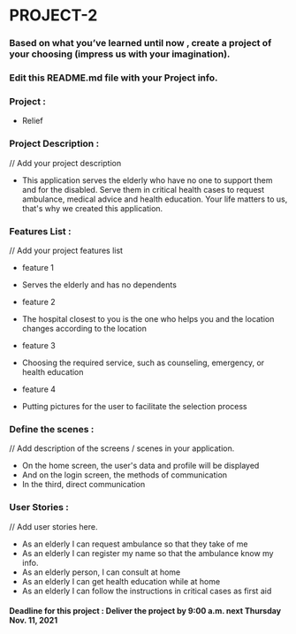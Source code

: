 # PROJECT-2

### Based on what you’ve learned until now , create a project of your choosing (impress us with your imagination).
### Edit this README.md file with your Project info.


### Project : 

+ Relief 

### Project Description :
// Add your project description

+ This application serves the elderly who have no one to support them and for the disabled. Serve them in critical health cases to request ambulance, medical advice and health education. Your life matters to us, that's why we created this application.

### Features List :
// Add your project features list
- feature 1 
+ Serves the elderly and has no dependents
- feature 2
+ The hospital closest to you is the one who helps you and the location changes according to the location
- feature 3
+ Choosing the required service, such as counseling, emergency, or health education
- feature 4
+ Putting pictures for the user to facilitate the selection process

### Define the scenes :
// Add description of the screens / scenes in your application.

+ On the home screen, the user's data and profile will be displayed
+ And on the login screen, the methods of communication
+ In the third, direct communication

### User Stories :
// Add user stories here. 
 
 + As an elderly I can request ambulance so that they take of me
 +  As an elderly I can register my name so that the ambulance know my info. 
 + As an elderly person, I can consult at home
 + As an elderly I can get health education while at home
 + As an elderly I can follow the instructions in critical cases as first aid

#### Deadline for this project :  Deliver the project by 9:00 a.m. next Thursday Nov. 11, 2021 
